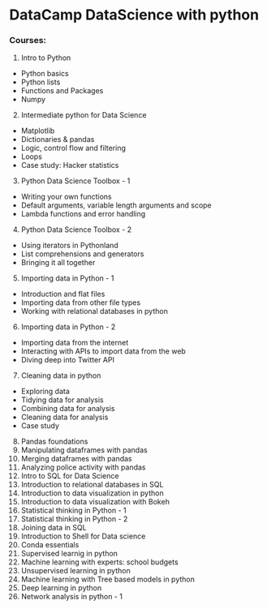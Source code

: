 # DataCamp DataScience with python 
### Courses:
1. Intro to Python
  - Python basics
  - Python lists
  - Functions and Packages
  - Numpy
2. Intermediate python for Data Science
  - Matplotlib
  - Dictionaries & pandas
  - Logic, control flow and filtering
  - Loops
  - Case study: Hacker statistics
3. Python Data Science Toolbox - 1
  - Writing your own functions
  - Default arguments, variable length arguments and scope
  - Lambda functions and error handling
4. Python Data Science Toolbox - 2
  - Using iterators in Pythonland
  - List comprehensions and generators
  - Bringing it all together
5. Importing data in Python - 1
  - Introduction and flat files
  - Importing data from other file types
  - Working with relational databases in python
6. Importing data in Python - 2
  - Importing data from the internet
  - Interacting with APIs to import data from the web
  - Diving deep into Twitter API
7. Cleaning data in python
  - Exploring data
  - Tidying data for analysis
  - Combining data for analysis
  - Cleaning data for analysis
  - Case study
8. Pandas foundations
9. Manipulating dataframes with pandas
10. Merging dataframes with pandas
11. Analyzing police activity with pandas
12. Intro to SQL for Data Science
13. Introduction to relational databases in SQL
14. Introduction to data visualization in python
15. Introduction to data visualization with Bokeh
16. Statistical thinking in Python - 1
17. Statistical thinking in Python - 2
18. Joining data in SQL
19. Introduction to Shell for Data science
20. Conda essentials
21. Supervised learnig in python
22. Machine learning with experts: school budgets
23. Unsupervised learning in python
24. Machine learning with Tree based models in python
25. Deep learning in python
26. Network analysis in python - 1
